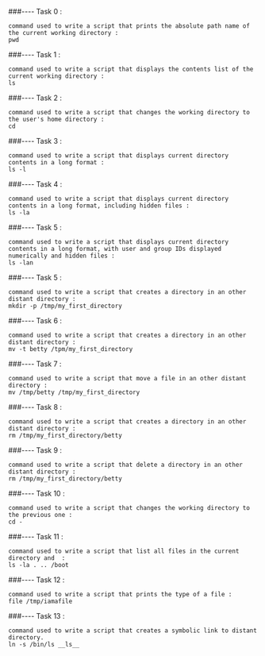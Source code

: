 ###---- Task 0 : 

	command used to write a script that prints the absolute path name of the current working directory : 
	pwd

###---- Task 1 : 

	command used to write a script that displays the contents list of the current working directory :
	ls

###---- Task 2 : 

	command used to write a script that changes the working directory to the user's home directory : 
	cd

###---- Task 3 :

	command used to write a script that displays current directory contents in a long format :  
	ls -l

###---- Task 4 :
	
	command used to write a script that displays current directory contents in a long format, including hidden files :  
	ls -la

###---- Task 5 : 

	command used to write a script that displays current directory contents in a long format, with user and group IDs displayed numerically and hidden files :  
	ls -lan

###---- Task 5 : 

	command used to write a script that creates a directory in an other distant directory :  
	mkdir -p /tmp/my_first_directory


###---- Task 6 :

	command used to write a script that creates a directory in an other distant directory :  
	mv -t betty /tpm/my_first_directory


###---- Task 7 : 

	command used to write a script that move a file in an other distant directory :  	
	mv /tmp/betty /tmp/my_first_directory


###---- Task 8 : 
	
	command used to write a script that creates a directory in an other distant directory :  
	rm /tmp/my_first_directory/betty


###---- Task 9 : 

	command used to write a script that delete a directory in an other distant directory :  
	rm /tmp/my_first_directory/betty

###---- Task 10 : 

	command used to write a script that changes the working directory to the previous one :  
	cd -


###---- Task 11 :

	command used to write a script that list all files in the current directory and  :  
	ls -la . .. /boot


###---- Task 12 : 

	command used to write a script that prints the type of a file : 
	file /tmp/iamafile


###---- Task 13 : 

	command used to write a script that creates a symbolic link to distant directory.
	ln -s /bin/ls __ls__







